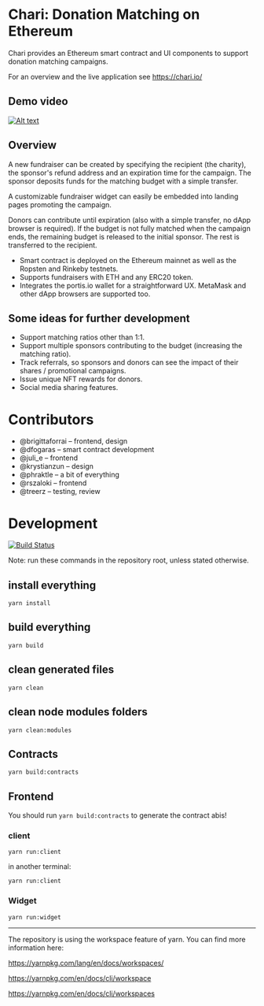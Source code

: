 # Chari: Donation Matching on Ethereum

Chari provides an Ethereum smart contract and UI components to support donation matching campaigns.

For an overview and the live application see https://chari.io/

## Demo video
[![Alt text](https://img.youtube.com/vi/IfN_VqCQxoo/0.jpg)](https://youtu.be/IfN_VqCQxoo)

## Overview
A new fundraiser can be created by specifying the recipient (the charity), the sponsor's refund address and an expiration time for the campaign. The sponsor deposits funds for the matching budget with a simple transfer.

A customizable fundraiser widget can easily be embedded into landing pages promoting the campaign.

Donors can contribute until expiration (also with a simple transfer, no dApp browser is required). If the budget is not fully matched when the campaign ends, the remaining budget is released to the initial sponsor. The rest is transferred to the recipient.

* Smart contract is deployed on the Ethereum mainnet as well as the Ropsten and Rinkeby testnets.
* Supports fundraisers with ETH and any ERC20 token.
* Integrates the portis.io wallet for a straightforward UX. MetaMask and other dApp browsers are supported too.

## Some ideas for further development
* Support matching ratios other than 1:1. 
* Support multiple sponsors contributing to the budget (increasing the matching ratio).
* Track referrals, so sponsors and donors can see the impact of their shares / promotional campaigns.
* Issue unique NFT rewards for donors.
* Social media sharing features.


# Contributors

* @brigittaforrai – frontend, design
* @dfogaras – smart contract development
* @juli_e – frontend
* @krystianzun – design
* @phraktle – a bit of everything
* @rszaloki – frontend
* @treerz – testing, review


# Development

[![Build Status](https://travis-ci.org/DecentLabs/chari.svg?branch=master)](https://travis-ci.org/DecentLabs/chari)

Note: run these commands in the repository root, unless stated otherwise. 

## install everything
```
yarn install
```


## build everything
```
yarn build
```

## clean generated files
```
yarn clean
```

## clean node modules folders
```
yarn clean:modules
```

## Contracts

```
yarn build:contracts
```

## Frontend

You should run `yarn build:contracts` to generate the contract abis!

### client
```
yarn run:client
```
in another terminal:
```
yarn run:client
```

### Widget
```
yarn run:widget
```

---
The repository is using the workspace feature of yarn. 
You can find more information here:

https://yarnpkg.com/lang/en/docs/workspaces/

https://yarnpkg.com/en/docs/cli/workspace

https://yarnpkg.com/en/docs/cli/workspaces
